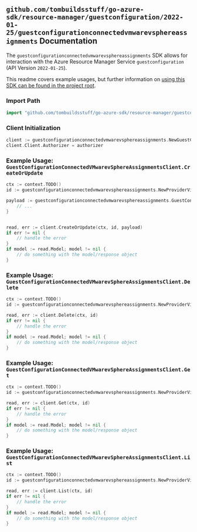 
## `github.com/tombuildsstuff/go-azure-sdk/resource-manager/guestconfiguration/2022-01-25/guestconfigurationconnectedvmwarevsphereassignments` Documentation

The `guestconfigurationconnectedvmwarevsphereassignments` SDK allows for interaction with the Azure Resource Manager Service `guestconfiguration` (API Version `2022-01-25`).

This readme covers example usages, but further information on [using this SDK can be found in the project root](https://github.com/tombuildsstuff/go-azure-sdk/tree/main/docs).

### Import Path

```go
import "github.com/tombuildsstuff/go-azure-sdk/resource-manager/guestconfiguration/2022-01-25/guestconfigurationconnectedvmwarevsphereassignments"
```


### Client Initialization

```go
client := guestconfigurationconnectedvmwarevsphereassignments.NewGuestConfigurationConnectedVMwarevSphereAssignmentsClientWithBaseURI("https://management.azure.com")
client.Client.Authorizer = authorizer
```


### Example Usage: `GuestConfigurationConnectedVMwarevSphereAssignmentsClient.CreateOrUpdate`

```go
ctx := context.TODO()
id := guestconfigurationconnectedvmwarevsphereassignments.NewProviderVirtualMachineProviders2GuestConfigurationAssignmentID("12345678-1234-9876-4563-123456789012", "example-resource-group", "virtualMachineValue", "guestConfigurationAssignmentValue")

payload := guestconfigurationconnectedvmwarevsphereassignments.GuestConfigurationAssignment{
	// ...
}


read, err := client.CreateOrUpdate(ctx, id, payload)
if err != nil {
	// handle the error
}
if model := read.Model; model != nil {
	// do something with the model/response object
}
```


### Example Usage: `GuestConfigurationConnectedVMwarevSphereAssignmentsClient.Delete`

```go
ctx := context.TODO()
id := guestconfigurationconnectedvmwarevsphereassignments.NewProviderVirtualMachineProviders2GuestConfigurationAssignmentID("12345678-1234-9876-4563-123456789012", "example-resource-group", "virtualMachineValue", "guestConfigurationAssignmentValue")

read, err := client.Delete(ctx, id)
if err != nil {
	// handle the error
}
if model := read.Model; model != nil {
	// do something with the model/response object
}
```


### Example Usage: `GuestConfigurationConnectedVMwarevSphereAssignmentsClient.Get`

```go
ctx := context.TODO()
id := guestconfigurationconnectedvmwarevsphereassignments.NewProviderVirtualMachineProviders2GuestConfigurationAssignmentID("12345678-1234-9876-4563-123456789012", "example-resource-group", "virtualMachineValue", "guestConfigurationAssignmentValue")

read, err := client.Get(ctx, id)
if err != nil {
	// handle the error
}
if model := read.Model; model != nil {
	// do something with the model/response object
}
```


### Example Usage: `GuestConfigurationConnectedVMwarevSphereAssignmentsClient.List`

```go
ctx := context.TODO()
id := guestconfigurationconnectedvmwarevsphereassignments.NewProviderVirtualMachineID("12345678-1234-9876-4563-123456789012", "example-resource-group", "virtualMachineValue")

read, err := client.List(ctx, id)
if err != nil {
	// handle the error
}
if model := read.Model; model != nil {
	// do something with the model/response object
}
```
